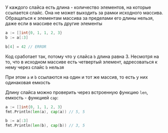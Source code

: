 У каждого слайса есть длина - количество элементов, на которые ссылается слайс. Она не может выходить за рамки исходного массива. Обращаться к элементам массива за пределами его длины нельзя, даже если в массиве есть другие элементы

```go
a := []int{0, 1, 1, 2, 3}
b := a[:3]

b[4] = 42 // ERROR
```

Код сработает так, потому что у слайса `b` длина равна 3. Несмотря на то, что в исходном массиве есть четвертый элемент, адресоваться к нему через слайс `b` нельзя

При этом `a` и `b` ссылаются на один и тот же массив, то есть у них одинаковая емкость

Длину слайса можно проверить через встроенную функцию `len`, емкость - функцией `cap`:
```go
a := []int{0, 1, 1, 2, 3}
fmt.Println(len(a), cap(a)) // 5, 5

b := a[:3]
fmt.Println(len(b), cap(b)) // 3, 5
```
